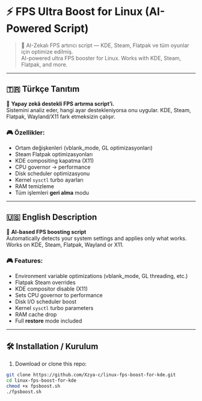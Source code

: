 # ⚡ FPS Ultra Boost for Linux (AI-Powered Script)

> 🚀 AI-Zekalı FPS artırıcı script — KDE, Steam, Flatpak ve tüm oyunlar için optimize edilmiş.  
> AI-powered ultra FPS booster for Linux. Works with KDE, Steam, Flatpak, and more.

---

## 🇹🇷 Türkçe Tanıtım

🧠 **Yapay zekâ destekli FPS artırma script’i.**  
Sistemini analiz eder, hangi ayar destekleniyorsa onu uygular. KDE, Steam, Flatpak, Wayland/X11 fark etmeksizin çalışır.

### 🎮 Özellikler:

- Ortam değişkenleri (vblank_mode, GL optimizasyonları)
- Steam Flatpak optimizasyonları
- KDE compositing kapatma (X11)
- CPU governor → performance
- Disk scheduler optimizasyonu
- Kernel `sysctl` turbo ayarları
- RAM temizleme
- Tüm işlemleri **geri alma** modu

---

## 🇺🇸 English Description

🧠 **AI-based FPS boosting script**  
Automatically detects your system settings and applies only what works. Works on KDE, Steam, Flatpak, Wayland or X11.

### 🎮 Features:

- Environment variable optimizations (vblank_mode, GL threading, etc.)
- Flatpak Steam overrides
- KDE compositor disable (X11)
- Sets CPU governor to performance
- Disk I/O scheduler boost
- Kernel `sysctl` turbo parameters
- RAM cache drop
- Full **restore** mode included

---

## 🛠️ Installation / Kurulum

1. Download or clone this repo:
```bash
git clone https://github.com/Xzya-c/linux-fps-boost-for-kde.git
cd linux-fps-boost-for-kde
chmod +x fpsboost.sh
./fpsboost.sh
